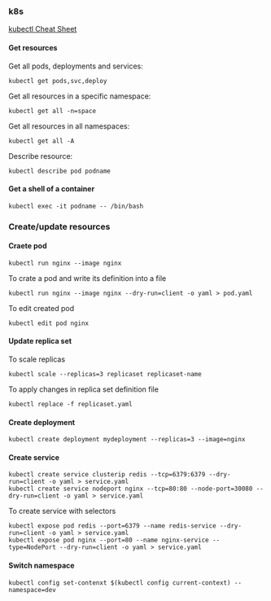 ### k8s

[kubectl Cheat Sheet](https://kubernetes.io/docs/reference/kubectl/cheatsheet/)

#### Get resources
Get all pods, deployments and services:
```
kubectl get pods,svc,deploy
```

Get all resources in a specific namespace:
```
kubectl get all -n=space
```

Get all resources in all namespaces:
```
kubectl get all -A
```

Describe resource:
```
kubectl describe pod podname
```

#### Get a shell of a container 
```
kubectl exec -it podname -- /bin/bash
```

### Create/update resources

#### Craete pod
```
kubectl run nginx --image nginx
```
To crate a pod and write its definition into a file
```
kubectl run nginx --image nginx --dry-run=client -o yaml > pod.yaml
```
To edit created pod
```
kubectl edit pod nginx
```

#### Update replica set
To scale replicas
```
kubectl scale --replicas=3 replicaset replicaset-name
```
To apply changes in replica set definition file
```
kubectl replace -f replicaset.yaml
```

#### Create deployment
```
kubectl create deployment mydeployment --replicas=3 --image=nginx
```

#### Create service
```
kubectl create service clusterip redis --tcp=6379:6379 --dry-run=client -o yaml > service.yaml
kubectl create service nodeport nginx --tcp=80:80 --node-port=30080 --dry-run=client -o yaml > service.yaml
```
To create service with selectors
```
kubectl expose pod redis --port=6379 --name redis-service --dry-run=client -o yaml > service.yaml
kubectl expose pod nginx --port=80 --name nginx-service --type=NodePort --dry-run=client -o yaml > service.yaml
```

#### Switch namespace
```
kubectl config set-contenxt $(kubectl config current-context) --namespace=dev
```
